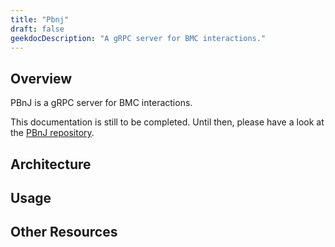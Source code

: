 ```yaml
---
title: "Pbnj"
draft: false
geekdocDescription: "A gRPC server for BMC interactions."
---
```


## Overview

PBnJ is a gRPC server for BMC interactions.

This documentation is still to be completed. Until then, please have a look at
the [PBnJ repository](https://github.com/tinkerbell/pbnj).

## Architecture

## Usage

## Other Resources
